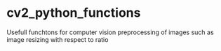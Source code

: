# cv2_python_functions
Usefull funchtons for computer vision preprocessing  of images
such as image resizing with respect to ratio
